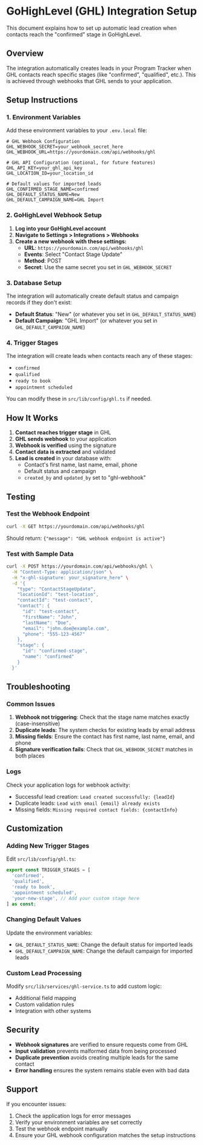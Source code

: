 # GoHighLevel (GHL) Integration Setup

This document explains how to set up automatic lead creation when contacts reach the "confirmed" stage in GoHighLevel.

## Overview

The integration automatically creates leads in your Program Tracker when GHL contacts reach specific stages (like "confirmed", "qualified", etc.). This is achieved through webhooks that GHL sends to your application.

## Setup Instructions

### 1. Environment Variables

Add these environment variables to your `.env.local` file:

```env
# GHL Webhook Configuration
GHL_WEBHOOK_SECRET=your_webhook_secret_here
GHL_WEBHOOK_URL=https://yourdomain.com/api/webhooks/ghl

# GHL API Configuration (optional, for future features)
GHL_API_KEY=your_ghl_api_key
GHL_LOCATION_ID=your_location_id

# Default values for imported leads
GHL_CONFIRMED_STAGE_NAME=confirmed
GHL_DEFAULT_STATUS_NAME=New
GHL_DEFAULT_CAMPAIGN_NAME=GHL Import
```

### 2. GoHighLevel Webhook Setup

1. **Log into your GoHighLevel account**
2. **Navigate to Settings > Integrations > Webhooks**
3. **Create a new webhook with these settings:**
   - **URL**: `https://yourdomain.com/api/webhooks/ghl`
   - **Events**: Select "Contact Stage Update"
   - **Method**: POST
   - **Secret**: Use the same secret you set in `GHL_WEBHOOK_SECRET`

### 3. Database Setup

The integration will automatically create default status and campaign records if they don't exist:

- **Default Status**: "New" (or whatever you set in `GHL_DEFAULT_STATUS_NAME`)
- **Default Campaign**: "GHL Import" (or whatever you set in `GHL_DEFAULT_CAMPAIGN_NAME`)

### 4. Trigger Stages

The integration will create leads when contacts reach any of these stages:
- `confirmed`
- `qualified`
- `ready to book`
- `appointment scheduled`

You can modify these in `src/lib/config/ghl.ts` if needed.

## How It Works

1. **Contact reaches trigger stage** in GHL
2. **GHL sends webhook** to your application
3. **Webhook is verified** using the signature
4. **Contact data is extracted** and validated
5. **Lead is created** in your database with:
   - Contact's first name, last name, email, phone
   - Default status and campaign
   - `created_by` and `updated_by` set to "ghl-webhook"

## Testing

### Test the Webhook Endpoint

```bash
curl -X GET https://yourdomain.com/api/webhooks/ghl
```

Should return: `{"message": "GHL webhook endpoint is active"}`

### Test with Sample Data

```bash
curl -X POST https://yourdomain.com/api/webhooks/ghl \
  -H "Content-Type: application/json" \
  -H "x-ghl-signature: your_signature_here" \
  -d '{
    "type": "ContactStageUpdate",
    "locationId": "test-location",
    "contactId": "test-contact",
    "contact": {
      "id": "test-contact",
      "firstName": "John",
      "lastName": "Doe",
      "email": "john.doe@example.com",
      "phone": "555-123-4567"
    },
    "stage": {
      "id": "confirmed-stage",
      "name": "confirmed"
    }
  }'
```

## Troubleshooting

### Common Issues

1. **Webhook not triggering**: Check that the stage name matches exactly (case-insensitive)
2. **Duplicate leads**: The system checks for existing leads by email address
3. **Missing fields**: Ensure the contact has first name, last name, email, and phone
4. **Signature verification fails**: Check that `GHL_WEBHOOK_SECRET` matches in both places

### Logs

Check your application logs for webhook activity:
- Successful lead creation: `Lead created successfully: {leadId}`
- Duplicate leads: `Lead with email {email} already exists`
- Missing fields: `Missing required contact fields: {contactInfo}`

## Customization

### Adding New Trigger Stages

Edit `src/lib/config/ghl.ts`:

```typescript
export const TRIGGER_STAGES = [
  'confirmed',
  'qualified',
  'ready to book',
  'appointment scheduled',
  'your-new-stage', // Add your custom stage here
] as const;
```

### Changing Default Values

Update the environment variables:
- `GHL_DEFAULT_STATUS_NAME`: Change the default status for imported leads
- `GHL_DEFAULT_CAMPAIGN_NAME`: Change the default campaign for imported leads

### Custom Lead Processing

Modify `src/lib/services/ghl-service.ts` to add custom logic:
- Additional field mapping
- Custom validation rules
- Integration with other systems

## Security

- **Webhook signatures** are verified to ensure requests come from GHL
- **Input validation** prevents malformed data from being processed
- **Duplicate prevention** avoids creating multiple leads for the same contact
- **Error handling** ensures the system remains stable even with bad data

## Support

If you encounter issues:
1. Check the application logs for error messages
2. Verify your environment variables are set correctly
3. Test the webhook endpoint manually
4. Ensure your GHL webhook configuration matches the setup instructions






